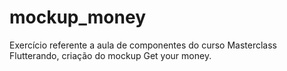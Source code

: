 # mockup_money

Exercício referente a aula de componentes do curso Masterclass Flutterando, criação do mockup Get your money.


